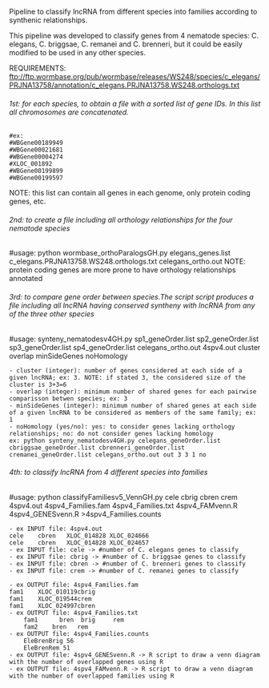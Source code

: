 Pipeline to classify lncRNA from different species into families according to synthenic relationships.

This pipeline was developed to classify genes from 4 nematode species: C. elegans, C. briggsae, C. remanei and C. brenneri, but it could be easily modified to be used in any other species.

REQUIREMENTS: ftp://ftp.wormbase.org/pub/wormbase/releases/WS248/species/c_elegans/PRJNA13758/annotation/c_elegans.PRJNA13758.WS248.orthologs.txt


###### 1st: for each species, to obtain a file with a sorted list of gene IDs. In this list all chromosomes are concatenated. 
	#ex:
	#WBGene00189949 
	#WBGene00021681 
	#WBGene00004274 
	#XLOC_001892 
	#WBGene00199899 
	#WBGene00199597 
NOTE: this list can contain all genes in each genome, only protein coding genes, etc. 


###### 2nd: to create a file including all orthology relationships for the four nematode species
#usage: python wormbase_orthoParalogsGH.py elegans_genes.list c_elegans.PRJNA13758.WS248.orthologs.txt celegans_ortho.out
NOTE: protein coding genes are more prone to have orthology relationships annotated


###### 3rd: to compare gene order between species.The script script produces a file including all lncRNA having conserved syntheny with lncRNA from any of the three other species 
#usage: synteny_nematodesv4GH.py sp1_geneOrder.list sp2_geneOrder.list sp3_geneOrder.list sp4_geneOrder.list celegans_ortho.out 4spv4.out cluster overlap minSideGenes noHomology

	- cluster (integer): number of genes considered at each side of a given lncRNA; ex: 3. NOTE: if stated 3, the considered size of the cluster is 3+3=6
	- overlap (integer): minimum number of shared genes for each pairwise comparisson betwen species; ex: 3
	- minSideGenes (integer): minimum number of shared genes at each side of a given lncRNA to be considered as members of the same family; ex: 1
	- noHomology (yes/no): yes: to consider genes lacking orthology relationships; no: do not consider genes lacking homology	
	ex: python synteny_nematodesv4GH.py celegans_geneOrder.list cbriggsae_geneOrder.list cbrenneri_geneOrder.list cremanei_geneOrder.list celegans_ortho.out out 3 3 1 no


###### 4th: to classify lncRNA from 4 different species into families
#usage: python classifyFamiliesv5_VennGH.py cele cbrig cbren crem 4spv4.out 4spv4_Families.fam 4spv4_Families.txt 4spv4_FAMvenn.R 4spv4_GENESvenn.R >4spv4_Families.counts

	- ex INPUT file: 4spv4.out
	cele	cbren	XLOC_014828	XLOC_024666
	cele	cbren	XLOC_014828	XLOC_024657
	- ex INPUT file: cele -> #number of C. elegans genes to classify
	- ex INPUT file: cbrig -> #number of C. briggsae genes to classify
	- ex INPUT file: cbren -> #number of C. brenneri genes to classify
	- ex INPUT file: crem -> #number of C. remanei genes to classify

	- ex OUTPUT file: 4spv4_Families.fam
	fam1    XLOC_010119cbrig
	fam1	XLOC_019544crem
	fam1	XLOC_024997cbren
	- ex OUTPUT file: 4spv4_Families.txt
    	fam1	  bren	brig	 rem
    	fam2   	bren   rem
	- ex OUTPUT file: 4spv4_Families.counts
    	EleBrenBrig 56
    	EleBrenRem 51
	- ex OUTPUT file: 4spv4_GENESvenn.R -> R script to draw a venn diagram with the number of overlapped genes using R
	- ex OUTPUT file: 4spv4_FAMvenn.R -> R script to draw a venn diagram with the number of overlapped families using R


